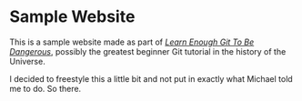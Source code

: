 # Sample Website

This is a sample website made as part of [*Learn Enough Git To Be Dangerous*](http://learnenough.com/git-tutorial), possibly the greatest beginner Git tutorial in the history of the Universe.

I decided to freestyle this a little bit and not put in exactly what Michael told me to do. So there.